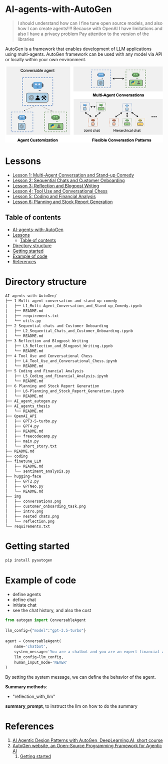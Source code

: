 # AI-agents-with-AutoGen
> I should understand how can I fine tune open source models, and also how I can create agents!!!! Because with OpenAI I have limitations and also I have a privacy problem
> Pay attention to the version of the libraries

AutoGen is a framework that enables development of LLM applications using multi-agents. AutoGen framework can be used with any model via API or locally within your own environment.

<img src="img/intro.png" alt="image" width="600"> 

# Lessons
- [Lesson 1: Multi-Agent Conversation and Stand-up Comedy](https://github.com/Alessio1599/AI-agents-with-AutoGen/tree/main/1%20Multi-agent%20conversation%20and%20stand-up%20comedy)
- [Lesson 2: Sequential Chats and Customer Onboarding](https://github.com/Alessio1599/AI-agents-with-AutoGen/tree/main/2%20Sequential%20chats)
- [Lesson 3: Reflection and Blogpost Writing](https://github.com/Alessio1599/AI-agents-with-AutoGen/tree/main/3%20Reflection%20and%20Blogpost%20Writing)
- [Lesson 4: Tool Use and Conversational Chess](https://github.com/Alessio1599/AI-agents-with-AutoGen/tree/main/4%20Tool%20Use%20and%20Conversational%20Chess)
- [Lesson 5: Coding and Financial Analysis](https://github.com/Alessio1599/AI-agents-with-AutoGen/tree/main/5%20Coding%20and%20Financial%20Analysis)
- [Lesson 6: Planning and Stock Report Generation](https://github.com/Alessio1599/AI-agents-with-AutoGen/tree/main/6%20Planning%20and%20Stock%20Report%20Generation)

## Table of contents
- [AI-agents-with-AutoGen](#ai-agents-with-autogen)
- [Lessons](#lessons)
  - [Table of contents](#table-of-contents)
- [Directory structure](#directory-structure)
- [Getting started](#getting-started)
- [Example of code](#example-of-code)
- [References](#references)

# Directory structure 
```
AI-agents-with-AutoGen/
├── 1 Multi-agent conversation and stand-up comedy
│   ├── L1_Multi-Agent_Conversation_and_Stand-up_Comedy.ipynb
│   ├── README.md
│   ├── requirements.txt
│   └── utils.py
├── 2 Sequential chats and Customer Onboarding
│   ├── L2_Sequential_Chats_and_Customer_Onboarding.ipynb
│   └── README.md
├── 3 Reflection and Blogpost Writing
│   ├── L3_Reflection_and_Blogpost_Writing.ipynb
│   └── README.md
├── 4 Tool Use and Conversational Chess
│   ├── L4_Tool_Use_and_Conversational_Chess.ipynb
│   └── README.md
├── 5 Coding and Financial Analysis
│   ├── L5_Coding_and_Financial_Analysis.ipynb
│   └── README.md
├── 6 Planning and Stock Report Generation
│   ├── L6-Planning_and_Stock_Report_Generation.ipynb
│   └── README.md
├── AI_agent_autogen.py
├── AI_agents_thesis
│   └── README.md
├── OpenAI_API
│   ├── GPT3-5-turbo.py
│   ├── GPT4.py
│   ├── README.md
│   ├── freecodecamp.py
│   ├── main.py
│   └── short_story.txt
├── README.md
├── coding
├── finetune_LLM
│   ├── README.md
│   └── sentiment_analysis.py
├── hugging-face
│   ├── GPT2.py
│   ├── GPTNeo.py
│   └── README.md
├── img
│   ├── conversations.png
│   ├── customer_onboarding_task.png
│   ├── intro.png
│   ├── nested chats.png
│   └── reflection.png
└── requirements.txt
```

# Getting started
```bash
pip install pyautogen
```

# Example of code

- define agents
- define chat
- initiate chat
- see the chat history, and also the cost
  
```python
from autogen import ConversableAgent

llm_config={"model":"gpt-3.5-turbo"}

agent = ConversableAgent(
    name='chatbot',
    system_message='You are a chatbot and you are an expert financial advisor'
    llm_config=llm_config,
    human_input_mode='NEVER'
)
```

By setting the system message, we can define the behavior of the agent.

**Summary methods**:
- "reflection_with_llm"

**summary_prompt**, to instruct the llm on how to do the summary

# References
1. [AI Agentic Design Patterns with AutoGen, DeepLearning.AI, short course](https://www.deeplearning.ai/short-courses/ai-agentic-design-patterns-with-autogen/)
2. [AutoGen website, an Open-Source Programming Framework for Agentic AI](https://microsoft.github.io/autogen/)
   1. [Getting started](https://microsoft.github.io/autogen/docs/Getting-Started)